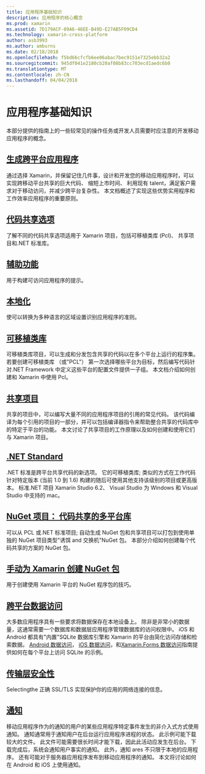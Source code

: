 ```yaml
---
title: 应用程序基础知识
description: 应用程序的核心概念
ms.prod: xamarin
ms.assetid: 7D179ACF-09A6-46EE-B49D-E27AB5F09CD4
ms.technology: xamarin-cross-platform
author: asb3993
ms.author: amburns
ms.date: 02/18/2018
ms.openlocfilehash: f5bd66cfcfb6ee06abac7bec9151e7325ebb32a2
ms.sourcegitcommit: 945df041e2180cb20af08b83cc703ecd1aedc6b0
ms.translationtype: MT
ms.contentlocale: zh-CN
ms.lasthandoff: 04/04/2018
---
```

# <a name="application-fundamentals"></a>应用程序基础知识

本部分提供的指南上的一些较常见的操作任务或开发人员需要时应注意的开发移动应用程序的概念。

##  <a name="building-cross-platform-applicationscross-platformapp-fundamentalsbuilding-cross-platform-applicationsindexmd"></a>[生成跨平台应用程序](~/cross-platform/app-fundamentals/building-cross-platform-applications/index.md)

通过选择 Xamarin，并保留记住几件事，设计和开发您的移动应用程序时，可以实现跨移动平台共享的巨大代码、 缩短上市时间、 利用现有 talent，满足客户需求对于移动访问，并减少跨平台复杂性。&nbsp;本文档概述了实现这些优势实用程序和工作效率应用程序的重要原则。

## <a name="code-sharing-optionscode-sharingmd"></a>[代码共享选项](code-sharing.md)

了解不同的代码共享选项适用于 Xamarin 项目，包括可移植类库 (Pcl)、 共享项目和.NET 标准库。


## <a name="accessibilityaccessibilitymd"></a>[辅助功能](accessibility.md)

用于构建可访问应用程序的提示。


## <a name="localizationlocalizationmd"></a>[本地化](localization.md)

使可以转换为多种语言的区域设置识别应用程序的准则。


##  <a name="portable-class-librariescross-platformapp-fundamentalspclmd"></a>[可移植类库](~/cross-platform/app-fundamentals/pcl.md)

可移植类库项目，可以生成和分发包含共享的代码以在多个平台上运行的程序集。 若要创建可移植类库 （或"PCL"） 第一次选择哪些平台为目标，然后编写代码针对.NET Framework 中定义这些平台的配置文件提供一子组。 本文档介绍如何创建和 Xamarin 中使用 Pcl。

##  <a name="shared-projectscross-platformapp-fundamentalsshared-projectsmd"></a>[共享项目](~/cross-platform/app-fundamentals/shared-projects.md)

共享的项目中，可以编写大量不同的应用程序项目的引用的常见代码。 该代码编译为每个引用的项目的一部分，并可以包括编译器指令来帮助整合共享的代码库中的特定于平台的功能。 本文讨论了共享项目的工作原理以及如何创建和使用它们与 Xamarin 项目。

##  <a name="net-standardcross-platformapp-fundamentalsnet-standardmd"></a>[.NET Standard](~/cross-platform/app-fundamentals/net-standard.md)

.NET 标准是跨平台共享代码的新选项。 它的可移植类库; 类似的方式在工作代码针对特定版本 (当前 1.0 到 1.6) 构建的随后可使用其他支持该级别的项目或更高版本。 标准.NET 项目 Xamarin Studio 6.2、 Visual Studio 为 Windows 和 Visual Studio 中支持的 mac。

##  <a name="nuget-projects-multiplatform-libraries-for-code-sharingcross-platformapp-fundamentalsnuget-multiplatform-librariesindexmd"></a>[NuGet 项目： 代码共享的多平台库](~/cross-platform/app-fundamentals/nuget-multiplatform-libraries/index.md)

可以从 PCL 或.NET 标准项目; 自动生成 NuGet 包和共享项目可以打包到使用单独的 NuGet 项目类型"诱饵 and 交换机"NuGet 包。 本部分介绍如何创建每个代码共享的方案的 NuGet 包。

##  <a name="manually-creating-nuget-packages-for-xamarincross-platformapp-fundamentalsnuget-manualmd"></a>[手动为 Xamarin 创建 NuGet 包](~/cross-platform/app-fundamentals/nuget-manual.md)

用于创建使用 Xamarin 平台的 NuGet 程序包的技巧。

##  <a name="cross-platform-data-accessxamarin-formsdata-cloudindexmd"></a>[跨平台数据访问](~/xamarin-forms/data-cloud/index.md)

大多数应用程序具有一些要求将数据保存在本地设备上。 除非是非常小的数据量，这通常需要一个数据库和数据层应用程序管理数据库的访问权限中。 iOS 和 Android 都具有"内置"SQLite 数据库引擎和 Xamarin 的平台由简化访问存储和检索数据。 [Android 数据访问](~/android/data-cloud/data-access/index.md)， [iOS 数据访问](~/ios/data-cloud/data/index.md)，和[Xamarin.Forms 数据访问](~/xamarin-forms/data-cloud/index.md)指南提供如何在每个平台上访问 SQLite 的示例。


##  <a name="transport-layer-securitytransport-layer-securitymd"></a>[传输层安全性](transport-layer-security.md)

Selectingthe 正确 SSL/TLS 实现保护你的应用的网络连接的信息。


##  <a name="notificationsxamarin-formsdata-cloudpush-notificationsindexmd"></a>[通知](~/xamarin-forms/data-cloud/push-notifications/index.md)

移动应用程序作为的通知的用户的某些应用程序特定事件发生的非介入式方式使用通知。 通知通常用于通知用户在后台运行应用程序进程的状态。 此示例可能下载较大的文件。 此文件可能需要很长时间才能下载，因此此活动应发生在后台。 下载完成后，系统会通知用户事实的通知。
此外，通知 ares 不只限于本地的应用程序。 还有可能对于服务器应用程序发布到移动应用程序的通知。 本文将讨论如何在 Android 和 iOS 上使用通知。
